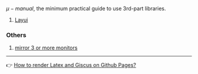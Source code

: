
$\mu-manual$, the minimum practical guide to use 3rd-part libraries.   

1. [Layui](./layui/README.md)


### Others  
1. [mirror 3 or more monitors](./others/mirror-3-or-more-monitors.md)  


-----  
👉 [How to render Latex and Giscus on Github Pages?](./how-to-render-latex-and-giscus-on-github-pages.md)  


<script async src="/js/main.js"></script>